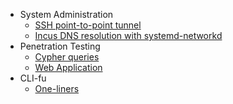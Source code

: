 * System Administration
  * [SSH point-to-point tunnel](/kbaas/0.md)
  * [Incus DNS resolution with systemd-networkd](kbaas/1.md)
* Penetration Testing
  * [Cypher queries](/kbaas/cypherqueries.md)
  * [Web Application](/kbaas/webapp.md) 
* CLI-fu
  * [One-liners](/kbaas/oneliners.md)


